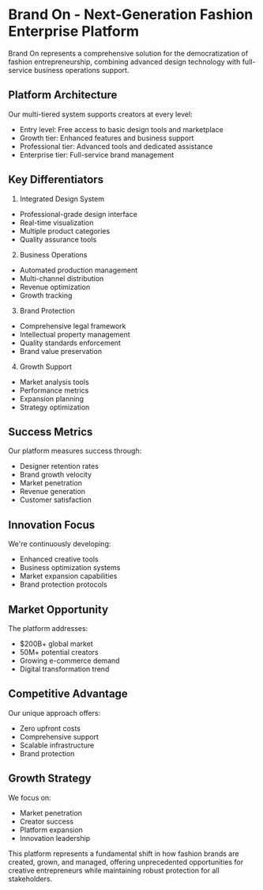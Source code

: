 # Brand On - Next-Generation Fashion Enterprise Platform

Brand On represents a comprehensive solution for the democratization of fashion entrepreneurship, combining advanced design technology with full-service business operations support.

## Platform Architecture

Our multi-tiered system supports creators at every level:

- Entry level: Free access to basic design tools and marketplace
- Growth tier: Enhanced features and business support
- Professional tier: Advanced tools and dedicated assistance
- Enterprise tier: Full-service brand management

## Key Differentiators

1. Integrated Design System
- Professional-grade design interface
- Real-time visualization
- Multiple product categories
- Quality assurance tools

2. Business Operations
- Automated production management
- Multi-channel distribution
- Revenue optimization
- Growth tracking

3. Brand Protection
- Comprehensive legal framework
- Intellectual property management
- Quality standards enforcement
- Brand value preservation

4. Growth Support
- Market analysis tools
- Performance metrics
- Expansion planning
- Strategy optimization

## Success Metrics

Our platform measures success through:
- Designer retention rates
- Brand growth velocity
- Market penetration
- Revenue generation
- Customer satisfaction

## Innovation Focus

We're continuously developing:
- Enhanced creative tools
- Business optimization systems
- Market expansion capabilities
- Brand protection protocols

## Market Opportunity

The platform addresses:
- $200B+ global market
- 50M+ potential creators
- Growing e-commerce demand
- Digital transformation trend

## Competitive Advantage

Our unique approach offers:
- Zero upfront costs
- Comprehensive support
- Scalable infrastructure
- Brand protection

## Growth Strategy

We focus on:
- Market penetration
- Creator success
- Platform expansion
- Innovation leadership

This platform represents a fundamental shift in how fashion brands are created, grown, and managed, offering unprecedented opportunities for creative entrepreneurs while maintaining robust protection for all stakeholders.